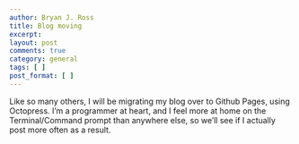 ```yaml
---
author: Bryan J. Ross
title: Blog moving
excerpt:
layout: post
comments: true
category: general
tags: [ ]
post_format: [ ]
---
```

Like so many others, I will be migrating my blog over to Github Pages,
using Octopress. I’m a programmer at heart, and I feel more at
home on the Terminal/Command prompt than anywhere else, so we’ll
see if I actually post more often as a result.
